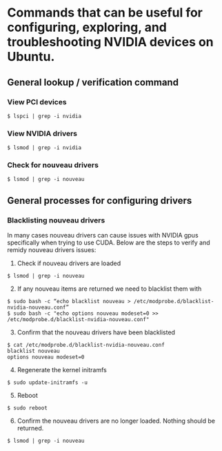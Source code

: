 # Commands that can be useful for configuring, exploring, and troubleshooting NVIDIA devices on Ubuntu.

## General lookup / verification command
### View PCI devices
```
$ lspci | grep -i nvidia
```
### View NVIDIA drivers
```
$ lsmod | grep -i nvidia
```

### Check for nouveau drivers
```
$ lsmod | grep -i nouveau
```

## General processes for configuring drivers
### Blacklisting nouveau drivers
In many cases nouveau drivers can cause issues with NVIDIA gpus specifically when trying to use CUDA. Below are the steps to verify and remidy nouveau drivers issues:
1. Check if nouveau drivers are loaded
```
$ lsmod | grep -i nouveau
```
2. If any nouveau items are returned we need to blacklist them with
```
$ sudo bash -c “echo blacklist nouveau > /etc/modprobe.d/blacklist-nvidia-nouveau.conf”
$ sudo bash -c "echo options nouveau modeset=0 >> /etc/modprobe.d/blacklist-nvidia-nouveau.conf"
```
3. Confirm that the nouveau drivers have been blacklisted
```
$ cat /etc/modprobe.d/blacklist-nvidia-nouveau.conf
blacklist nouveau
options nouveau modeset=0
```
4. Regenerate the kernel initramfs
```
$ sudo update-initramfs -u
```
5. Reboot
```
$ sudo reboot
```
6. Confirm the nouveau drivers are no longer loaded. Nothing should be returned.
```
$ lsmod | grep -i nouveau
```
